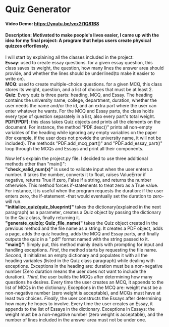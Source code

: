 # Quiz Generator
#### Video Demo:  https://youtu.be/vcx2t1Q81B8
#### Description: Motivated to make people's lives easier, I came up with the idea for my final project: A program that helps users create physical quizzes effortlessly.
I will start by explaining all the classes included in the project:<br/>
**Essay**: used to create essay questions. for a given essay question, this class saves its weight, the question, how many lines the answer area should provide, and whether the lines should be underlined(to make it easier to write on).<br/>
**MCQ**: used to create multiple-choice questions. for a given MCQ, this class stores its weight, question, and a list of choices that must be at least 2.<br/>
**Quiz**: Every quiz is three parts: heading, MCQ, and Essay. The heading contains the university name, college, department, duration, whether the user needs the name and/or the id, and an extra part where the user can enter whatever he wants. For the MCQ and Essay parts, the class holds every type of question separately in a list, also every part's total weight.<br/>
**PDF(FPDF)**: this class takes Quiz objects and prints all the elements on the document. For instance, the method "PDF.desc()"  prints all non-empty variables of the heading while ignoring any empty variables on the paper (for example, if the user does not provide the university name, it will not be included). The methods "PDF.add_mcq_part()" and "PDF.add_essay_part()" loop through the MCQs and Essays and print all their components.


Now let's explain the project.py file. I decided to use three additional methods other than "main()":<br/>
**"check_valid_num(x)"** is used to validate input when the user enters a number. It takes the number, converts it to float, raises ValueError if negative, returns True if zero, False if a string, and returns the number otherwise. This method forces if-statements to treat zero as a True value. For instance, it is useful when the program requests the duration: if the user enters zero, the if-statement -that would eventually set the duration to zero- will run.<br/>
**"initialize_quiz(quiz_blueprint)"** takes the dictionary(explained in the next paragraph) as a parameter, creates a Quiz object by passing the dictionary to the Quiz class, finally returning it.<br/>
**"generate_quiz(q: Quiz ,file_name)"** takes the Quiz object created in the previous method and the file name as a string. It creates a PDF object, adds a page, adds the quiz heading, adds the MCQ and Essay parts, and finally outputs the quiz in a ".pdf" format named with the string passed to it.<br/>
**"main()"**: Simply put, this method mainly deals with prompting for input and handling exceptions.
*First*, the method starts by requesting the file name.
*Second*, it initializes an empty dictionary and populates it with all the heading variables (listed in the Quiz class paragraph) while dealing with exceptions. Exceptions in the heading are: duration must be a non-negative number (Zero duration means the user does not want to include the duration).
*Third*, the user builds the MCQs after determining how many questions he desires. Every time the user creates an MCQ, it appends to the list of MCQs in the dictionary. Exceptions in the MCQ are: weight must be a non-negative number (zero weight is acceptable), and MCQs must have at least two choices.
*Finally*, the user constructs the Essays after determining how many he hopes to involve. Every time the user creates an Essay, it appends to the list of Essays in the dictionary. Exceptions in Essays: the weight must be a non-negative number (zero weight is acceptable), and the number of lines included in the answer area must not be under one.